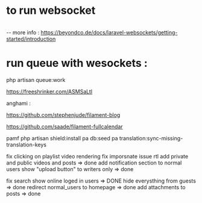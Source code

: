 # to run websocket
``` php artisan websockets:serve
```
-- more info : https://beyondco.de/docs/laravel-websockets/getting-started/introduction


# run queue with wesockets : 
php artisan queue:work


https://freeshrinker.com/ASMSaLtl



anghami :

https://github.com/stephenjude/filament-blog

https://github.com/saade/filament-fullcalendar

pamf
php artisan shield:install
pa db:seed
pa translation:sync-missing-translation-keys



fix clicking on playlist video rendering
fix imporsnate issue rtl
add private and public videos and posts => done
add notification section to  normal users
show "upload button" to writers only => done

fix search
show online loged in users => DONE
hide everysthing from guests => done
redirect normal_users to homepage => done
add attachments to posts => done
